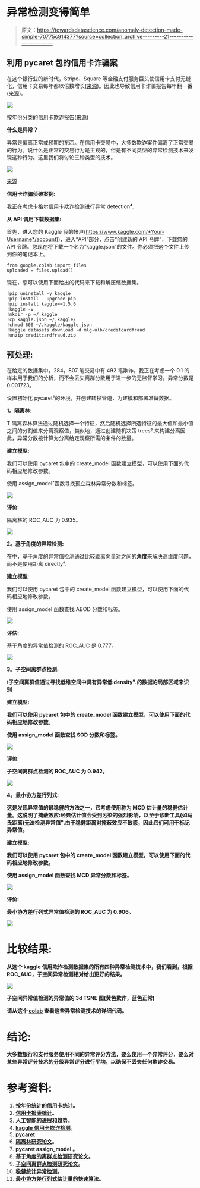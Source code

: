 # 异常检测变得简单

> 原文：<https://towardsdatascience.com/anomaly-detection-made-simple-70775c914377?source=collection_archive---------21----------------------->

## 利用 pycaret 包的信用卡诈骗案

在这个银行业的新时代，Stripe、Square 等金融支付服务巨头使信用卡支付无缝化，信用卡交易每年都以倍数增长([来源](https://www.creditcards.com/credit-card-news/market-share-statistics.php))。因此也导致信用卡诈骗报告每年翻一番([来源](https://www.fool.com/the-ascent/research/identity-theft-credit-card-fraud-statistics/))。

![](img/8b61e5f1f372753b010d4ad62cc9d216.png)

按年份分类的信用卡欺诈报告([来源](https://www.fool.com/the-ascent/research/identity-theft-credit-card-fraud-statistics/))

**什么是异常？**

异常是偏离正常或预期的东西。在信用卡交易中，大多数欺诈案件偏离了正常交易的行为。说什么是正常的交易行为是主观的，但是有不同类型的异常检测技术来发现这种行为。这里我们将讨论三种类型的技术。

![](img/31d04d84a7781a48f34304ae01364fbb.png)

[来源](https://www.sdadata.org/digital-evangelism-blog/words-matter-so-do-you)

**信用卡诈骗侦破案例:**

我正在考虑卡格尔信用卡欺诈检测进行异常 detection⁴.

**从 API 调用下载数据集:**

首先，进入您的 Kaggle 我的帐户([https://www.kaggle.com/*Your-Username*/account)](https://www.kaggle.com/*Your-Username*/account))，进入“API”部分，点击“创建新的 API 令牌”，下载您的 API 令牌。您现在将下载一个名为“kaggle.json”的文件。你必须把这个文件上传到你的笔记本上。

```
from google.colab import files
uploaded = files.upload()
```

现在，您可以使用下面给出的代码来下载和解压缩数据集。

```
!pip uninstall -y kaggle
!pip install --upgrade pip
!pip install kaggle==1.5.6
!kaggle -v
!mkdir -p ~/.kaggle
!cp kaggle.json ~/.kaggle/
!chmod 600 ~/.kaggle/kaggle.json
!kaggle datasets download -d mlg-ulb/creditcardfraud
!unzip creditcardfraud.zip
```

## 预处理:

在给定的数据集中，284，807 笔交易中有 492 笔欺诈，我正在考虑一个 0.1 的样本用于我们的分析，而不会丢失离群分数用于进一步的无监督学习。异常分数是 0.001723。

设置初始化 pycaret⁵的环境，并创建转换管道，为建模和部署准备数据。

**1。隔离林:**

T 隔离森林算法通过随机选择一个特征，然后随机选择所选特征的最大值和最小值之间的分割值来分离观察值，类似地，通过创建随机决策 trees⁶.来构建分离因此，异常分数被计算为分离给定观察所需的条件的数量。

**建立模型:**

我们可以使用 pycaret 包中的 create_model 函数建立模型，可以使用下面的代码相应地修改参数。

使用 assign_model⁷函数寻找孤立森林异常分数和标签。

![](img/af756954e9e1515728f9fbb8875ae612.png)

**评价:**

隔离林的 ROC_AUC 为 0.935。

![](img/e0988e22457a263ae3e0b3dc42f485ea.png)

**2。基于角度的异常检测:**

在中，基于角度的异常值检测通过比较距离向量对之间的**角度**来解决高维度问题，而不是使用距离 directly⁸.

**建立模型:**

我们可以使用 pycaret 包中的 create_model 函数建立模型，可以使用下面的代码相应地修改参数。

使用 assign_model 函数查找 ABOD 分数和标签。

![](img/910e50dad0101ea36239c5c3ac6a1e8e.png)

**评估:**

基于角度的异常值检测的 ROC_AUC 是 0.777。

![](img/938a00ad5c40a76166a73ddd54255c11.png)

**3。子空间离群点检测:**

t**子空间离群值通过寻找低维空间中具有异常低 density⁹.的数据的局部区域来识别**

****建立模型:****

**我们可以使用 pycaret 包中的 create_model 函数建立模型，可以使用下面的代码相应地修改参数。**

**使用 assign_model 函数查找 SOD 分数和标签。**

**![](img/420f7644b149dd7e55ef563d4a290621.png)**

****评价:****

**子空间离群点检测的 ROC_AUC 为 0.942。**

**![](img/6c8427da040122f1ade0e7b0ff98977b.png)**

****4。最小协方差行列式:****

**这是发现异常值的最稳健的方法之一，它考虑使用称为 MCD 估计量的稳健估计量。这说明了掩蔽效应:经典估计值会受到污染的强烈影响，以至于诊断工具(如马氏距离)无法检测异常值⁰.由于稳健距离对掩蔽效应不敏感，因此它们可用于标记异常值。**

****建立模型:****

**我们可以使用 pycaret 包中的 create_model 函数建立模型，可以使用下面的代码相应地修改参数。**

**使用 assign_model 函数查找 MCD 异常分数和标签。**

**![](img/0e51cdea480b7a83db09a911acd53ce8.png)**

****评价:****

**最小协方差行列式异常值检测的 ROC_AUC 为 0.906。**

**![](img/b14e63ec8a996a46b4a9c4478ae2dd32.png)**

# ****比较结果:****

**从这个 kaggle 信用欺诈检测数据集的所有四种异常检测技术中，我们看到，根据 ROC_AUC，子空间异常检测相对给出更好的结果。**

**![](img/2d898f0d08ca8489fcd7b1dc638e6c56.png)**

**子空间异常值检测的异常值的 3d TSNE 图(黄色欺诈，蓝色正常)**

**请从这个 [**colab**](https://colab.research.google.com/drive/1tlW9QZwJSYD1OCWt8lWTimfDw_EcKuP7#scrollTo=hI9a8EOzTRN1) **查看这些异常检测技术的详细代码。****

# **结论:**

**大多数银行和支付服务使用不同的异常评分方法，要么使用一个异常评分，要么对某些异常评分技术的分级异常评分进行平均，以确保不丢失任何欺诈交易。**

# **参考资料:**

1.  **[按年份统计的信用卡统计](https://www.creditcards.com/credit-card-news/market-share-statistics.php)。**
2.  **[信用卡报表统计](https://www.fool.com/the-ascent/research/identity-theft-credit-card-fraud-statistics/)。**
3.  **[人工智能的进展和趋势](https://books.google.be/books?id=8ZWfDwAAQBAJ&pg=PA335&lpg=PA335&dq=An+Anomaly+is+something+that+deviates+from+what+is+normal+or+expected.+In+credit+card+transactions,+mostly+fraudulent+cases+are+deviates+from+what+behavior+of+a+normal+transaction&source=bl&ots=_6T1OTpqPF&sig=ACfU3U1CNJOxUbokON2aVNrU2UIIdEnF0g&hl=en&sa=X&ved=2ahUKEwjMvv26n5PpAhVICewKHZVADfsQ6AEwAHoECAoQAQ#v=onepage&q=An%20Anomaly%20is%20something%20that%20deviates%20from%20what%20is%20normal%20or%20expected.%20In%20credit%20card%20transactions%2C%20mostly%20fraudulent%20cases%20are%20deviates%20from%20what%20behavior%20of%20a%20normal%20transaction&f=false)。**
4.  **[kaggle 信用卡欺诈检测](https://www.kaggle.com/mlg-ulb/creditcardfraud)。**
5.  **[pycaret](https://pycaret.org/)**
6.  **[隔离林研究论文](https://www.researchgate.net/publication/224384174_Isolation_Forest)。**
7.  **pycaret assign_model 。**
8.  **[基于角度的离群点检测研究论文](https://www.researchgate.net/publication/221653435_Angle-based_outlier_detection_in_high-dimensional_data)。**
9.  **[子空间离群点检测研究论文](https://link.springer.com/chapter/10.1007/978-3-642-03547-0_15)。**
10.  **[稳健统计异常检测](https://arxiv.org/pdf/1707.09752.pdf)。**
11.  **[最小协方差行列式估计量的快速算法](https://www.jstor.org/stable/1270566?seq=1#metadata_info_tab_contents)。**